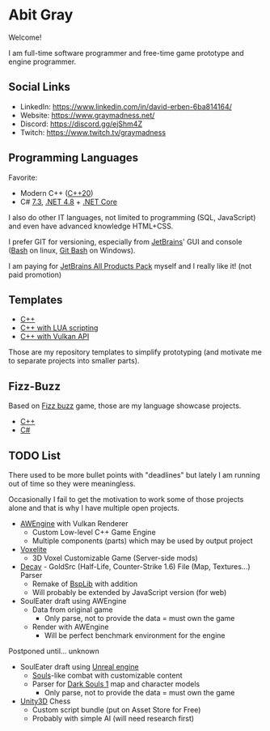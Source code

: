 # Abit Gray

Welcome!

I am full-time software programmer and free-time game prototype and engine programmer.


## Social Links

- LinkedIn: https://www.linkedin.com/in/david-erben-6ba814164/
- Website: https://www.graymadness.net/
- Discord: https://discord.gg/ejShm4Z
- Twitch: https://www.twitch.tv/graymadness


## Programming Languages

Favorite:
- Modern C++ ([C++20](https://en.cppreference.com/w/cpp/20))
- C# [7.3](https://docs.microsoft.com/en-us/dotnet/csharp/whats-new/csharp-7-3), [.NET 4.8](https://en.wikipedia.org/wiki/.NET_Framework_version_history#.NET_Framework_4.8) + [.NET Core](https://en.wikipedia.org/wiki/.NET_Core)

I also do other IT languages, not limited to programming (SQL, JavaScript) and even have advanced knowledge HTML+CSS.

I prefer GIT for versioning, especially from [JetBrains](https://www.jetbrains.com/)' GUI and console ([Bash](https://en.wikipedia.org/wiki/Bash_(Unix_shell)) on linux, [Git Bash](https://gitforwindows.org/) on Windows).

I am paying for [JetBrains All Products Pack](https://www.jetbrains.com/all/) myself and I really like it! (not paid promotion)


## Templates

- [C++](https://github.com/AbitTheGray/Cpp-Template)
- [C++ with LUA scripting](https://github.com/AbitTheGray/Cpp-LUA-Template)
- [C++ with Vulkan API](https://github.com/AbitTheGray/Cpp-Vulkan-Template)

Those are my repository templates to simplify prototyping (and motivate me to separate projects into smaller parts).


## Fizz-Buzz
Based on [Fizz buzz](https://en.wikipedia.org/wiki/Fizz_buzz) game, those are my language showcase projects.

- [C++](https://github.com/AbitTheGray/Fizz-Buzz-cpp)
- [C#](https://github.com/AbitTheGray/Fizz-Buzz)


## TODO List

There used to be more bullet points with "deadlines" but lately I am running out of time so they were meaningless.

Occasionally I fail to get the motivation to work some of those projects alone and that is why I have multiple open projects.

- [AWEngine](https://github.com/graymadness/AWEngine) with Vulkan Renderer
  - Custom Low-level C++ Game Engine
  - Multiple components (parts) which may be used by output project
- [Voxelite](https://github.com/voxelite/Voxelite)
  - 3D Voxel Customizable Game (Server-side mods)
- [Decay](https://github.com/AbitTheGray/Decay-Library) - GoldSrc (Half-Life, Counter-Strike 1.6) File (Map, Textures...) Parser
  - Remake of [BspLib](https://github.com/AbitTheGray/BspLib) with addition
  - Will probably be extended by JavaScript version (for web)
- SoulEater draft using AWEngine
  - Data from original game
    - Only parse, not to provide the data = must own the game
  - Render with AWEngine
    - Will be perfect benchmark environment for the engine


Postponed until... unknown

- SoulEater draft using [Unreal engine](https://www.unrealengine.com/)
  - [Souls](https://en.wikipedia.org/wiki/Souls_(series))-like combat with customizable content
  - Parser for [Dark Souls 1](https://en.wikipedia.org/wiki/Dark_Souls) map and character models
    - Only parse, not to provide the data = must own the game
- [Unity3D](https://unity.com/) Chess
  - Custom script bundle (put on Asset Store for Free)
  - Probably with simple AI (will need research first)
